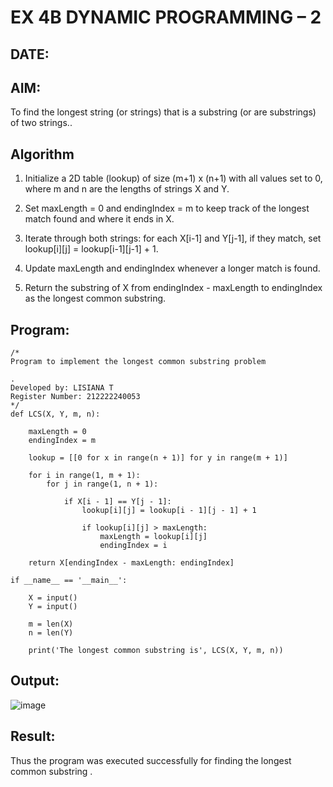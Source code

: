 # EX 4B DYNAMIC PROGRAMMING – 2
## DATE:
## AIM:
To find the longest string (or strings) that is a substring (or are substrings) of two strings..



## Algorithm
1. Initialize a 2D table (lookup) of size (m+1) x (n+1) with all values set to 0, where m and n are the lengths of strings X and Y.

2. Set maxLength = 0 and endingIndex = m to keep track of the longest match found and where it ends in X.

3. Iterate through both strings: for each X[i-1] and Y[j-1], if they match, set lookup[i][j] = lookup[i-1][j-1] + 1.

4. Update maxLength and endingIndex whenever a longer match is found.

5. Return the substring of X from endingIndex - maxLength to endingIndex as the longest common substring.
   
## Program:
```
/*
Program to implement the longest common substring problem

.
Developed by: LISIANA T
Register Number: 212222240053 
*/
def LCS(X, Y, m, n):
 
    maxLength = 0           
    endingIndex = m         
 
    lookup = [[0 for x in range(n + 1)] for y in range(m + 1)]
 
    for i in range(1, m + 1):
        for j in range(1, n + 1):
 
            if X[i - 1] == Y[j - 1]:
                lookup[i][j] = lookup[i - 1][j - 1] + 1
 
                if lookup[i][j] > maxLength:
                    maxLength = lookup[i][j]
                    endingIndex = i
 
    return X[endingIndex - maxLength: endingIndex]
 
if __name__ == '__main__':
 
    X = input()
    Y = input()
 
    m = len(X)
    n = len(Y)
    
    print('The longest common substring is', LCS(X, Y, m, n))
```

## Output:

![image](https://github.com/user-attachments/assets/46bbc094-346a-43d9-ae23-f55188b470d8)


## Result:
Thus the program was executed successfully for finding the longest common substring .
